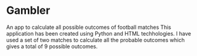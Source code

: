 # Gambler
An app to calculate all possible outcomes of football matches 
This application has been created using Python and HTML techhologies. I have used a set of two matches to calculate all the probable outcomes which gives a total of 9 possible outcomes.
